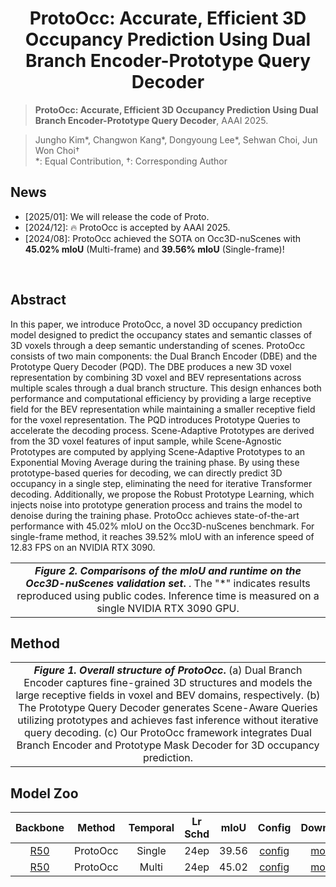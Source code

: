 <div align="center">   
  
# ProtoOcc: Accurate, Efficient 3D Occupancy Prediction Using Dual Branch Encoder-Prototype Query Decoder
</div>

> **ProtoOcc: Accurate, Efficient 3D Occupancy Prediction Using Dual Branch Encoder-Prototype Query Decoder**, AAAI 2025.

> Jungho Kim*, Changwon Kang*, Dongyoung Lee*, Sehwan Choi, Jun Won Choi†  
> *: Equal Contribution,  †: Corresponding Author



## News
- [2025/01]: We will release the code of Proto.
- [2024/12]: 🔥 ProtoOcc is accepted by AAAI 2025.
- [2024/08]: ProtoOcc achieved the SOTA on Occ3D-nuScenes with **45.02% mIoU** (Multi-frame) and **39.56% mIoU** (Single-frame)!
</br>


## Abstract
In this paper, we introduce ProtoOcc, a novel 3D occupancy prediction model designed to predict the occupancy states and semantic classes of 3D voxels through a deep semantic understanding of scenes. ProtoOcc consists of two main components: the Dual Branch Encoder (DBE) and the Prototype Query Decoder (PQD). The DBE produces a new 3D voxel representation by combining 3D voxel and BEV representations across multiple scales through a dual branch structure. This design enhances both performance and computational efficiency by providing a large receptive field for the BEV representation while maintaining a smaller receptive field for the voxel representation. The PQD introduces Prototype Queries to accelerate the decoding process. Scene-Adaptive Prototypes are derived from the 3D voxel features of input sample, while Scene-Agnostic Prototypes are computed by applying Scene-Adaptive Prototypes to an Exponential Moving Average during the training phase. By using these prototype-based queries for decoding, we can directly predict 3D occupancy in a single step, eliminating the need for iterative Transformer decoding. Additionally, we propose the Robust Prototype Learning, which injects noise into prototype generation process and trains the model to denoise during the training phase. ProtoOcc achieves state-of-the-art performance with 45.02% mIoU on the Occ3D-nuScenes benchmark. For single-frame method, it reaches 39.52% mIoU with an inference speed of 12.83 FPS on an NVIDIA RTX 3090.

| | 
|:--:| 
| **_Figure 2. Comparisons of the mIoU and runtime on the Occ3D-nuScenes validation set_.** . The "\*" indicates results reproduced using public codes. Inference time is measured on a single NVIDIA RTX 3090 GPU. |



## Method

| | 
|:--:| 
| **_Figure 1. Overall structure of ProtoOcc_.** (a) Dual Branch Encoder captures fine-grained 3D structures and models the large receptive fields in voxel and BEV domains, respectively. (b) The Prototype Query Decoder generates Scene-Aware Queries utilizing prototypes and achieves fast inference without iterative query decoding. (c) Our ProtoOcc framework integrates Dual Branch Encoder and Prototype Mask Decoder for 3D occupancy prediction. |

## Model Zoo

| Backbone | Method | Temporal |  Lr Schd | mIoU | Config | Download |
| :---: | :---: | :---: | :---: | :---: | :---:| :---: | 
| [R50]() | ProtoOcc | Single | 24ep | 39.56 | [config]() |[model]() |
| [R50]() | ProtoOcc | Multi | 24ep | 45.02 | [config]() |[model]() |


